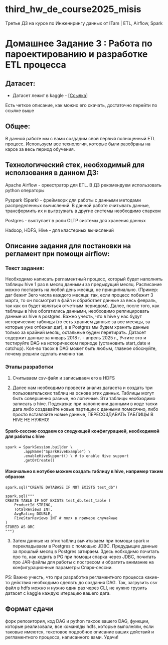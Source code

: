 # third_hw_de_course2025_misis
   Третье ДЗ на курсе по Инженирингу данных от ITam | ETL, Airflow, Spark

# Домашнее Задание 3 : Работа по пароектированию и разработке ETL процесса 

## Датасет:

- Датасет лежит в kaggle - [[Ссылка](https://www.kaggle.com/datasets/justinwilcher/nashville-accident-reports-jan-2018-apl-2025)] 

Есть четкое описание, как можно его скачать, достаточно перейти по ссылке выше

## Общее:

В данной работе мы с вами создадим свой первый полноценный ETL процесс. Используем все технологии, которые были разобраны на карсе за весь период обучения. 

## Технологический стек, необходимый для исползования в данном ДЗ:

Apache Airflow - оркестратор для ETL. В ДЗ рекомендуем использовать python операторы

Pyspark (Spark) - фреймворк для работы с данными методами распределенных вычислений. В данной работе считывать данные, трансформить их и выгрзужать в другие системы необходимо спарком

Postgres - выступает в роли OLTP системы для хранения данных 

Hadoop, HDFS, Hive - для кластерных вычислений

## Описание задания для постановки на регламент при помощи airflow:

### Текст задания: 

Необходимо написать регламентный процесс, который будет наполнять таблицы hive 1 раз в месяц данными за предыдущий месяц. Расписание можно поставить на любой день месяца, не принципиально. (Пример: даг бежит 3его числа каждого месяца: так, если процесс побежит 3 марта, то он посмотрит в файл и обработает данные за весь февраль, так как он будет являться отчетным периодом). Далее, после того, как таблицы в hive обогатились данными, необходимо реплицировать данные из hive в postgres. Важно учесть, что в hive у нас будут исторические таблицы (то есть хранием данные за все месяцы, за которые уже отбежал даг), а в Postgres мы будем хранить данные только за крайний месяц, остальные будем перетирать. Датасет содержит данные за январь 2018 г. - апрель 2025 г., Учтите это и тестируйте DAG на историческом периоде (установить start_date и catchup). Кол-во тасок в DAG может быть любым, главное обоснуйте, почему решили сделать именно так.

### Этапы разработки

1. Считываем csv-файл и записываем его в HDFS

2. Далее нам необходимо провести анализ датасета и создать три пользовательских таблиц на основе этих данных. Таблицы могут быть совершенно разные, но логичные. Эти таблицы необходимо записать в hive. Подсказка: при наполнении данными в коде таски дага либо создавайте новые партиции с данными помесячно, либо просто вставляйте новые данные, ПЕРЕСОЗДАВАТЬ ТАБЛИЦЫ В HIVE НЕ НУЖНО!

#### Spark-сессию создаем со следующей конфигурацией, необходимой для работы с hive

```
spark = SparkSession.builder \
        .appName("SparkHiveExample") \
        .enableHiveSupport() \ # to enable Hive support
        .getOrCreate()
```

#### Изначально в нотубке можем создать таблицу в hive, например таким образом
```
spark.sql("CREATE DATABASE IF NOT EXISTS test_db")

spark.sql("""
CREATE TABLE IF NOT EXISTS test_db.test_table (
    ProductId STRING,
    TotalReviews INT,
    AvgRating DOUBLE,
    FiveStarReviews INT # поля в примере случайные
)
STORED AS ORC
""")
```

3. Затем  данные из этих таблиц вычитываем при помощи spark и перекладываем в Postgres c помощью JDBC. Предудыщие данные за прошлый месяц в Postgres затираем. Здесь еобходимо почитать про то, как ходить в PG при помощи спарка через JDBC, почитать про JAR-файлы для работы с посгресом и обратить внимание на конфигурационные параметры Спарк-сессии.

PS: Важно учесть, что при разработке регламентного процесса какие-то действия необходимо сделвть до создания DAG. Так, загрузить csv файл в hdfs можно и нужно один раз через CLI, не нужно грузить датасет с kaggle каждую итерацию вашего дага.

## Формат сдачи

форк репозитория, код DAG и python таксок вашего DAG, функции, которые реализовали, все команлды hdfs, которые выполняли, если таковые имеются, текстовое подробное описание ваших действий и регламентного процесса, написанного вами. Удачи!


